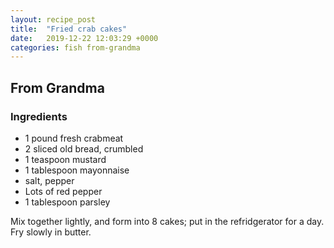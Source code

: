 ```yaml
---
layout: recipe_post
title:  "Fried crab cakes"
date:   2019-12-22 12:03:29 +0000
categories: fish from-grandma
---
```


## From Grandma
### Ingredients
* 1 pound fresh crabmeat
* 2 sliced old bread, crumbled
* 1 teaspoon mustard
* 1 tablespoon mayonnaise
* salt, pepper
* Lots of red pepper
* 1 tablespoon parsley


Mix together lightly, and form into 8 cakes; put in the refridgerator for a day. Fry slowly in butter.
